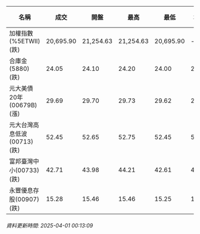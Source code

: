 | 名稱 | 成交 | 開盤 | 最高 | 最低 | 均價 | 成交金額(億) | 昨收 | 漲跌幅 | 漲跌 | 總量 | 昨量 | 振幅 |
| -------- | -------- | -------- | -------- |-------- | -------- | -------- |-------- |-------- |-------- | -------- | -------- |-------- |
|加權指數(%5ETWII) (跌)|20,695.90|21,254.63|21,254.63|20,695.90|-|4,190.89|21,602.89|4.20%|906.99|8,572,986|0|2.59%|
|合庫金(5880) (跌)|24.05|24.10|24.20|24.00|24.06|3.38|24.25|0.82%|0.20|14,068|12,292|0.82%|
|元大美債20年(00679B) (漲)|29.69|29.70|29.73|29.62|29.67|34.68|29.16|1.82%|0.53|116,878|27,936|0.38%|
|元大台灣高息低波(00713) (跌)|52.45|52.65|52.75|52.45|52.57|18.60|53.30|1.59%|0.85|35,387|22,092|0.56%|
|富邦臺灣中小(00733) (跌)|42.71|43.98|44.21|42.61|43.28|2.12|45.61|6.36%|2.90|4,908|2,734|3.51%|
|永豐優息存股(00907) (跌)|15.28|15.46|15.46|15.25|15.30|0.661|15.62|2.18%|0.34|4,316|1,877|1.34%|
###### 資料更新時間: 2025-04-01 00:13:09